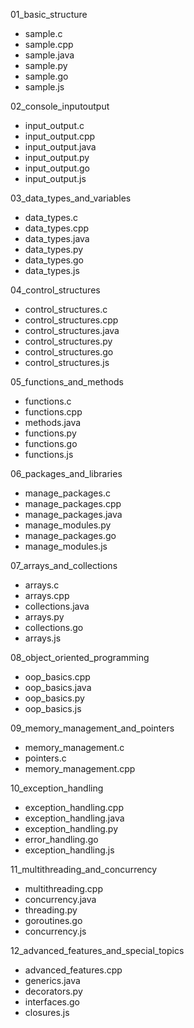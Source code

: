 01_basic_structure
   - sample.c
   - sample.cpp
   - sample.java
   - sample.py
   - sample.go
   - sample.js

02_console_inputoutput
   - input_output.c
   - input_output.cpp
   - input_output.java
   - input_output.py
   - input_output.go
   - input_output.js

03_data_types_and_variables
   - data_types.c
   - data_types.cpp
   - data_types.java
   - data_types.py
   - data_types.go
   - data_types.js

04_control_structures
   - control_structures.c
   - control_structures.cpp
   - control_structures.java
   - control_structures.py
   - control_structures.go
   - control_structures.js

05_functions_and_methods
   - functions.c
   - functions.cpp
   - methods.java
   - functions.py
   - functions.go
   - functions.js

06_packages_and_libraries
   - manage_packages.c
   - manage_packages.cpp
   - manage_packages.java
   - manage_modules.py
   - manage_packages.go
   - manage_modules.js

07_arrays_and_collections
   - arrays.c
   - arrays.cpp
   - collections.java
   - arrays.py
   - collections.go
   - arrays.js

08_object_oriented_programming
   - oop_basics.cpp
   - oop_basics.java
   - oop_basics.py
   - oop_basics.js

09_memory_management_and_pointers
   - memory_management.c
   - pointers.c
   - memory_management.cpp

10_exception_handling
   - exception_handling.cpp
   - exception_handling.java
   - exception_handling.py
   - error_handling.go
   - exception_handling.js

11_multithreading_and_concurrency
   - multithreading.cpp
   - concurrency.java
   - threading.py
   - goroutines.go
   - concurrency.js

12_advanced_features_and_special_topics
   - advanced_features.cpp
   - generics.java
   - decorators.py
   - interfaces.go
   - closures.js